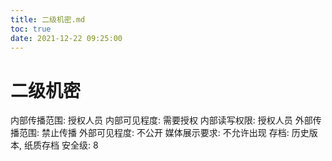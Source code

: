 ```yaml
---
title: 二级机密.md
toc: true
date: 2021-12-22 09:25:00
---
```

# 二级机密

内部传播范围: 授权人员
内部可见程度: 需要授权
内部读写权限: 授权人员
外部传播范围: 禁止传播
外部可见程度: 不公开
媒体展示要求: 不允许出现
存档: 历史版本, 纸质存档
安全级: 8